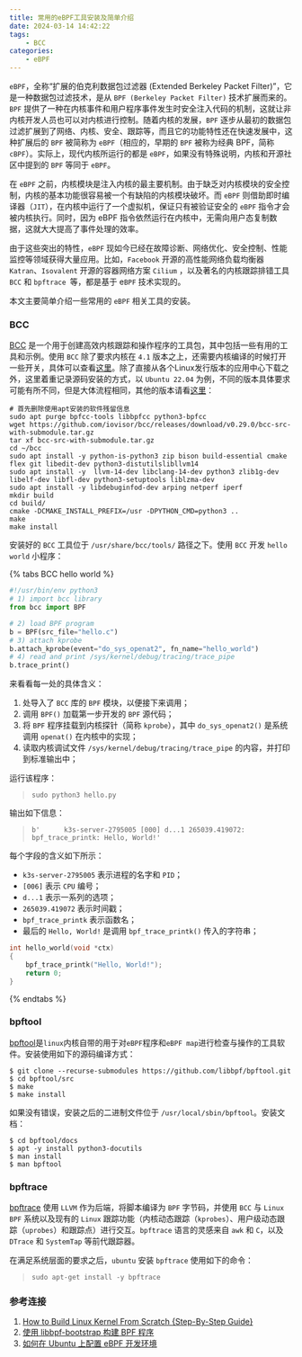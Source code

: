 ```yaml
---
title: 常用的eBPF工具安装及简单介绍
date: 2024-03-14 14:42:22
tags:
    - BCC
categories:
    - eBPF
---
```


`eBPF`，全称“扩展的伯克利数据包过滤器 (Extended Berkeley Packet Filter)”，它是一种数据包过滤技术，是从 `BPF (Berkeley Packet Filter)` 技术扩展而来的。`BPF` 提供了一种在内核事件和用户程序事件发生时安全注入代码的机制，这就让非内核开发人员也可以对内核进行控制。随着内核的发展，`BPF` 逐步从最初的数据包过滤扩展到了网络、内核、安全、跟踪等，而且它的功能特性还在快速发展中，这种扩展后的 `BPF` 被简称为 `eBPF`（相应的，早期的 `BPF` 被称为经典 BPF，简称 `cBPF`）。实际上，现代内核所运行的都是 `eBPF`，如果没有特殊说明，内核和开源社区中提到的 `BPF` 等同于 `eBPF`。

在 `eBPF` 之前，内核模块是注入内核的最主要机制。由于缺乏对内核模块的安全控制，内核的基本功能很容易被一个有缺陷的内核模块破坏。而 `eBPF` 则借助即时编译器（`JIT`），在内核中运行了一个虚拟机，保证只有被验证安全的 `eBPF` 指令才会被内核执行。同时，因为 eBPF 指令依然运行在内核中，无需向用户态复制数据，这就大大提高了事件处理的效率。

由于这些突出的特性，`eBPF` 现如今已经在故障诊断、网络优化、安全控制、性能监控等领域获得大量应用。比如，`Facebook` 开源的高性能网络负载均衡器 `Katran`、`Isovalent` 开源的容器网络方案 `Cilium` ，以及著名的内核跟踪排错工具 `BCC` 和 `bpftrace `等，都是基于 e`BPF` 技术实现的。

本文主要简单介绍一些常用的 `eBPF` 相关工具的安装。

<!-- more -->

### BCC

[BCC](https://github.com/iovisor/bcc) 是一个用于创建高效内核跟踪和操作程序的工具包，其中包括一些有用的工具和示例。使用 `BCC` 除了要求内核在 `4.1` 版本之上，还需要内核编译的时候打开一些开关，具体可以查看[这里](https://github.com/iovisor/bcc/blob/master/INSTALL.md#kernel-configuration)。除了直接从各个Linux发行版本的应用中心下载之外，这里着重记录源码安装的方式，以 `Ubuntu 22.04` 为例，不同的版本具体要求可能有所不同，但是大体流程相同，其他的版本请看[这里](https://github.com/iovisor/bcc/blob/master/INSTALL.md#source)：

```
# 首先删除使用apt安装的软件残留信息
sudo apt purge bpfcc-tools libbpfcc python3-bpfcc
wget https://github.com/iovisor/bcc/releases/download/v0.29.0/bcc-src-with-submodule.tar.gz
tar xf bcc-src-with-submodule.tar.gz
cd ~/bcc
sudo apt install -y python-is-python3 zip bison build-essential cmake flex git libedit-dev python3-distutilslibllvm14
sudo apt install -y  llvm-14-dev libclang-14-dev python3 zlib1g-dev libelf-dev libfl-dev python3-setuptools liblzma-dev 
sudo apt install -y libdebuginfod-dev arping netperf iperf
mkdir build
cd build/
cmake -DCMAKE_INSTALL_PREFIX=/usr -DPYTHON_CMD=python3 ..   
make 
make install
```

安装好的 `BCC` 工具位于 `/usr/share/bcc/tools/` 路径之下。使用 `BCC` 开发 `hello world` 小程序：

{% tabs BCC hello world %}

<!-- tab hello.py-->
```py
#!/usr/bin/env python3
# 1) import bcc library
from bcc import BPF

# 2) load BPF program
b = BPF(src_file="hello.c")
# 3) attach kprobe
b.attach_kprobe(event="do_sys_openat2", fn_name="hello_world")
# 4) read and print /sys/kernel/debug/tracing/trace_pipe
b.trace_print()
```

来看看每一处的具体含义：

1. 处导入了 `BCC`  库的 `BPF` 模块，以便接下来调用；
2. 调用 `BPF()` 加载第一步开发的 `BPF` 源代码；
3. 将 `BPF` 程序挂载到内核探针（简称 `kprobe`），其中 `do_sys_openat2()` 是系统调用 `openat()` 在内核中的实现；
4. 读取内核调试文件 `/sys/kernel/debug/tracing/trace_pipe` 的内容，并打印到标准输出中；

运行该程序：

> `sudo python3 hello.py`

输出如下信息：

> `b'      k3s-server-2795005 [000] d...1 265039.419072: bpf_trace_printk: Hello, World!'`

每个字段的含义如下所示：

- `k3s-server-2795005` 表示进程的名字和 `PID`；
- `[006]` 表示 `CPU` 编号；
- `d...1` 表示一系列的选项；
- `265039.419072` 表示时间戳；
- `bpf_trace_printk` 表示函数名；
- 最后的 `Hello, World!` 是调用 `bpf_trace_printk()` 传入的字符串；

<!-- endtab -->


<!-- tab hello.c-->
```c
int hello_world(void *ctx)
{
    bpf_trace_printk("Hello, World!");
    return 0;
}
```
<!-- endtab -->


{% endtabs %}

### bpftool

[bpftool](https://github.com/libbpf/bpftool?tab=readme-ov-file)是`linux`内核自带的用于对`eBPF`程序和`eBPF map`进行检查与操作的工具软件。安装使用如下的源码编译方式：

```
$ git clone --recurse-submodules https://github.com/libbpf/bpftool.git
$ cd bpftool/src
$ make
$ make install
```

如果没有错误，安装之后的二进制文件位于 `/usr/local/sbin/bpftool`。安装文档：

```
$ cd bpftool/docs
$ apt -y install python3-docutils
$ man install
$ man bpftool
```

### bpftrace

[bpftrace](https://github.com/bpftrace/bpftrace) 使用 `LLVM` 作为后端，将脚本编译为 `BPF` 字节码，并使用 `BCC` 与 `Linux BPF` 系统以及现有的 `Linux` 跟踪功能（内核动态跟踪（`kprobes`）、用户级动态跟踪（`uprobes`）和跟踪点）进行交互。`bpftrace` 语言的灵感来自 `awk` 和 `C`，以及 `DTrace` 和 `SystemTap` 等前代跟踪器。

在满足系统层面的要求之后，`ubuntu` 安装 `bpftrace` 使用如下的命令：

> `sudo apt-get install -y bpftrace`


### 参考连接

1. [How to Build Linux Kernel From Scratch {Step-By-Step Guide}](https://phoenixnap.com/kb/build-linux-kernel)
2. [使用 libbpf-bootstrap 构建 BPF 程序](https://forsworns.github.io/zh/blogs/20210627/)
3. [如何在 Ubuntu 上配置 eBPF 开发环境](https://yaoyao.io/posts/how-to-setup-ebpf-env-on-ubuntu#rust)